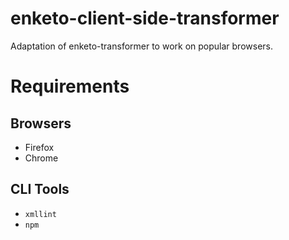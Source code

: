 enketo-client-side-transformer
==============================

Adaptation of enketo-transformer to work on popular browsers.

# Requirements

## Browsers

* Firefox
* Chrome

## CLI Tools

* `xmllint`
* `npm`
